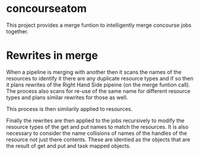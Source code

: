 # concourseatom

This project provides a merge funtion to intelligently merge concourse jobs together.


# Rewrites in merge

When a pipeline is merging with another then it scans the names of the resources to identify it there are any duplicate resource types and if so then it plans rewrites of the Right Hand Side pipeine (on the merge funtion call). The process also scans for re-use of the same name for different resource types and plans similar rewrites for those as well.

This process is then similarily applied to resources.

Finally the rewrites are then applied to the jobs recursively to modify the resource types of the get and put names to match the resources.
It is also necessary to consider the name collisions of names of the handles of the resource not just there contents. These are identied as the objects that are the result of get and put and task mapped objects.
